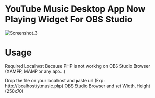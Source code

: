 # YouTube Music Desktop App Now Playing Widget For OBS Studio
![Screenshot_3](https://user-images.githubusercontent.com/35993608/123556842-376eb300-d796-11eb-9014-29ce077c211e.png)

# Usage
<p> Required Localhost Because PHP is not working on OBS Studio Browser (XAMPP, MAMP or any app...) </p>
<p> Drop the file on your localhost and paste url (Exp: http://localhost/ytmusic.php) OBS Studio Browser and set Width, Height (250x70) </p>
